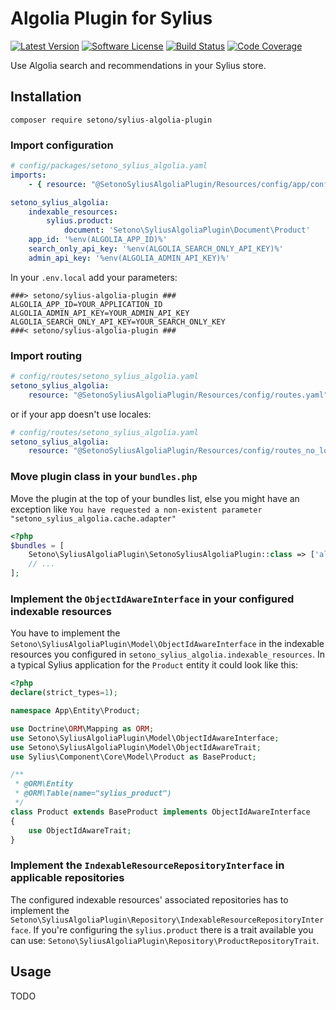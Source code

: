 # Algolia Plugin for Sylius

[![Latest Version][ico-version]][link-packagist]
[![Software License][ico-license]](LICENSE)
[![Build Status][ico-github-actions]][link-github-actions]
[![Code Coverage][ico-code-coverage]][link-code-coverage]

Use Algolia search and recommendations in your Sylius store.

## Installation

```shell
composer require setono/sylius-algolia-plugin
```

### Import configuration

```yaml
# config/packages/setono_sylius_algolia.yaml
imports:
    - { resource: "@SetonoSyliusAlgoliaPlugin/Resources/config/app/config.yaml" }

setono_sylius_algolia:
    indexable_resources:
        sylius.product:
            document: 'Setono\SyliusAlgoliaPlugin\Document\Product'
    app_id: '%env(ALGOLIA_APP_ID)%'
    search_only_api_key: '%env(ALGOLIA_SEARCH_ONLY_API_KEY)%'
    admin_api_key: '%env(ALGOLIA_ADMIN_API_KEY)%'
```

In your `.env.local` add your parameters: 

```dotenv
###> setono/sylius-algolia-plugin ###
ALGOLIA_APP_ID=YOUR_APPLICATION_ID
ALGOLIA_ADMIN_API_KEY=YOUR_ADMIN_API_KEY
ALGOLIA_SEARCH_ONLY_API_KEY=YOUR_SEARCH_ONLY_KEY
###< setono/sylius-algolia-plugin ###
```

### Import routing

```yaml
# config/routes/setono_sylius_algolia.yaml
setono_sylius_algolia:
    resource: "@SetonoSyliusAlgoliaPlugin/Resources/config/routes.yaml"
```

or if your app doesn't use locales:

```yaml
# config/routes/setono_sylius_algolia.yaml
setono_sylius_algolia:
    resource: "@SetonoSyliusAlgoliaPlugin/Resources/config/routes_no_locale.yaml"
```

### Move plugin class in your `bundles.php`

Move the plugin at the top of your bundles list, else you might have an exception like `You have requested a non-existent parameter "setono_sylius_algolia.cache.adapter"`

```php
<?php
$bundles = [
    Setono\SyliusAlgoliaPlugin\SetonoSyliusAlgoliaPlugin::class => ['all' => true],
    // ...
];
```

### Implement the `ObjectIdAwareInterface` in your configured indexable resources

You have to implement the `Setono\SyliusAlgoliaPlugin\Model\ObjectIdAwareInterface` in the indexable resources you
configured in `setono_sylius_algolia.indexable_resources`. In a typical Sylius application for the `Product` entity
it could look like this:

```php
<?php
declare(strict_types=1);

namespace App\Entity\Product;

use Doctrine\ORM\Mapping as ORM;
use Setono\SyliusAlgoliaPlugin\Model\ObjectIdAwareInterface;
use Setono\SyliusAlgoliaPlugin\Model\ObjectIdAwareTrait;
use Sylius\Component\Core\Model\Product as BaseProduct;

/**
 * @ORM\Entity
 * @ORM\Table(name="sylius_product")
 */
class Product extends BaseProduct implements ObjectIdAwareInterface
{
    use ObjectIdAwareTrait;
}
```

### Implement the `IndexableResourceRepositoryInterface` in applicable repositories

The configured indexable resources' associated repositories has to implement the `Setono\SyliusAlgoliaPlugin\Repository\IndexableResourceRepositoryInterface`.
If you're configuring the `sylius.product` there is a trait available you can use: `Setono\SyliusAlgoliaPlugin\Repository\ProductRepositoryTrait`.

## Usage

TODO

[ico-version]: https://poser.pugx.org/setono/sylius-algolia-plugin/v/stable
[ico-license]: https://poser.pugx.org/setono/sylius-algolia-plugin/license
[ico-github-actions]: https://github.com/Setono/SyliusAlgoliaPlugin/workflows/build/badge.svg
[ico-code-coverage]: https://codecov.io/gh/Setono/SyliusAlgoliaPlugin/branch/master/graph/badge.svg

[link-packagist]: https://packagist.org/packages/setono/sylius-algolia-plugin
[link-github-actions]: https://github.com/Setono/SyliusAlgoliaPlugin/actions
[link-code-coverage]: https://codecov.io/gh/Setono/SyliusAlgoliaPlugin
